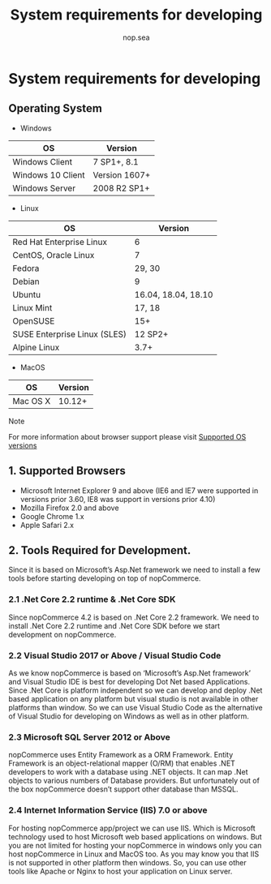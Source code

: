 ﻿---
title: System requirements for developing
uid: en/developer/tutorials/system-requirements-for-developing
author: nop.sea
contributors: git.RomanovM
---

# System requirements for developing
## Operating System
* Windows

| OS                | Version       |
| ----------------- | ------------- |
| Windows Client    | 7 SP1+, 8.1   |
| Windows 10 Client | Version 1607+ |
| Windows Server    | 2008 R2 SP1+  |

* Linux

| OS                           | Version             |
| ---------------------------- | ------------------- |
| Red Hat Enterprise Linux     | 6                   |
| CentOS, Oracle Linux         | 7                   |
| Fedora                       | 29, 30              |
| Debian                       | 9                   |
| Ubuntu                       | 16.04, 18.04, 18.10 |
| Linux Mint                   | 17, 18              |
| OpenSUSE                     | 15+                 |
| SUSE Enterprise Linux (SLES) | 12 SP2+             |
| Alpine Linux                 | 3.7+                |

* MacOS

| OS       | Version |
| -------- | ------- |
| Mac OS X | 10.12+  |

> [!NOTE]
> 
> For more information about browser support please visit [Supported OS versions](https://github.com/dotnet/core/blob/master/release-notes/2.2/2.2-supported-os.md)

## 1. Supported Browsers
* Microsoft Internet Explorer 9 and above (IE6 and IE7 were supported in versions prior 3.60, IE8 was support in versions prior 4.10)
* Mozilla Firefox 2.0 and above
* Google Chrome 1.x
* Apple Safari 2.x
## 2. Tools Required for Development.
Since it is based on Microsoft’s Asp.Net framework we need to install a few tools before starting developing on top of nopCommerce.
### 2.1 \.Net Core 2.2 runtime & .Net Core SDK
Since nopCommerce 4.2 is based on .Net Core 2.2 framework. We need to install .Net Core 2.2 runtime and .Net Core SDK before we start development on nopCommerce.
### 2.2 Visual Studio 2017 or Above / Visual Studio Code
As we know nopCommerce is based on ‘Microsoft’s Asp.Net framework’ and Visual Studio IDE is best for developing Dot Net based Applications. Since .Net Core is platform independent so we can develop and deploy .Net based application on any platform but visual studio is not available in other platforms than window. So we can use Visual Studio Code as the alternative of Visual Studio for developing on Windows as well as in other platform.

### 2.3 Microsoft SQL Server 2012 or Above
nopCommerce uses Entity Framework as a ORM Framework. Entity Framework is an object-relational mapper (O/RM) that enables .NET developers to work with a database using .NET objects. It can map .Net objects to various numbers of Database providers. But unfortunately out of the box nopCommerce doesn’t support other database than MSSQL.

### 2.4 Internet Information Service (IIS) 7.0 or above
For hosting nopCommerce app/project we can use IIS. Which is Microsoft technology used to host Microsoft web based applications on windows. But you are not limited for hosting your nopCommerce in windows only you can host nopCommerce in Linux and MacOS too. As you may know you that IIS is not supported in other platform then windows. So, you can use other tools like Apache or Nginx to host your application on Linux server.